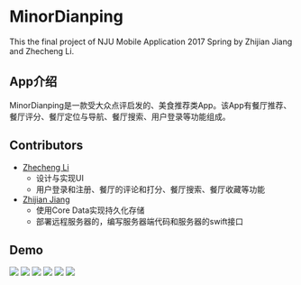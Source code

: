 # MinorDianping
This the final project of NJU Mobile Application 2017 Spring by Zhijian Jiang and Zhecheng Li.

## App介绍
MinorDianping是一款受大众点评启发的、美食推荐类App。该App有餐厅推荐、餐厅评分、餐厅定位与导航、餐厅搜索、用户登录等功能组成。

## Contributors
* [Zhecheng Li](https://github.com/BearL222)
	* 设计与实现UI
	* 用户登录和注册、餐厅的评论和打分、餐厅搜索、餐厅收藏等功能
* [Zhijian Jiang](https://github.com/ZhijianJiang)
	* 使用Core Data实现持久化存储
	* 部署远程服务器的，编写服务器端代码和服务器的swift接口
	
## Demo
![](Main.PNG)
![](Search.PNG)
![](Login.PNG)
![](Account.PNG)
![](Comment2.PNG)
![](Comment.PNG)
